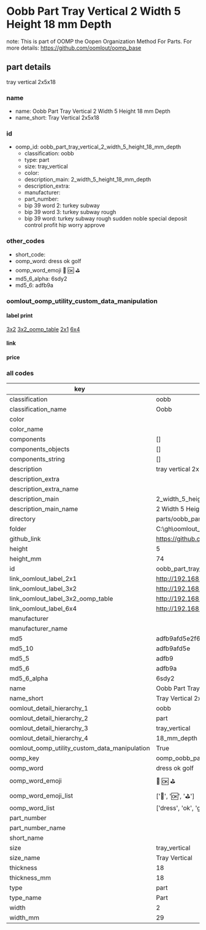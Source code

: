 # Oobb Part Tray Vertical 2 Width 5 Height 18 mm Depth  

note: This is part of OOMP the Oopen Organization Method For Parts. For more details: https://github.com/oomlout/oomp_base

##  part details
  



tray vertical 2x5x18



### name
* name: Oobb Part Tray Vertical 2 Width 5 Height 18 mm Depth
* name_short: Tray Vertical 2x5x18 
### id
* oomp_id: oobb_part_tray_vertical_2_width_5_height_18_mm_depth
  * classification: oobb
  * type: part
  * size: tray_vertical
  * color: 
  * description_main: 2_width_5_height_18_mm_depth
  * description_extra: 
  * manufacturer: 
  * part_number: 
  * bip 39 word 2: turkey subway
  * bip 39 word 3: turkey subway rough
  * bip 39 word: turkey subway rough sudden noble special deposit control profit hip worry approve

### other_codes
* short_code: 
* oomp_word: dress ok golf
* oomp_word_emoji :dress: :ok: :golf:
* md5_6_alpha: 6sdy2
* md5_6: adfb9a






### oomlout_oomp_utility_custom_data_manipulation
#### label print
[3x2](http://192.168.1.245:1112/?label=oomp%206sdy2)
[3x2_oomp_table](http://192.168.1.108:1112/?label=oomp%206sdy2)
[2x1](http://192.168.1.242:1112/?label=oomp%206sdy2)
[6x4](http://192.168.1.55:1112/?label=oomp%206sdy2)    

#### link

                              

#### price







### all codes 
| key | value |  
| --- | --- |  
| classification | oobb |  
| classification_name | Oobb |  
| color |  |  
| color_name |  |  
| components | [] |  
| components_objects | [] |  
| components_string | [] |  
| description | tray vertical 2x5x18 |  
| description_extra |  |  
| description_extra_name |  |  
| description_main | 2_width_5_height_18_mm_depth |  
| description_main_name | 2 Width 5 Height 18 mm Depth |  
| directory | parts/oobb_part_tray_vertical_2_width_5_height_18_mm_depth |  
| folder | C:\gh\oomlout_oobb_version_4_generated_parts\parts\oobb_part_tray_vertical_2_width_5_height_18_mm_depth |  
| github_link | https://github.com/oomlout/oomlout_oomp_part_src/tree/main/parts/oobb_part_tray_vertical_2_width_5_height_18_mm_depth |  
| height | 5 |  
| height_mm | 74 |  
| id | oobb_part_tray_vertical_2_width_5_height_18_mm_depth |  
| link_oomlout_label_2x1 | http://192.168.1.242:1112/?label=oomp%206sdy2 |  
| link_oomlout_label_3x2 | http://192.168.1.245:1112/?label=oomp%206sdy2 |  
| link_oomlout_label_3x2_oomp_table | http://192.168.1.108:1112/?label=oomp%206sdy2 |  
| link_oomlout_label_6x4 | http://192.168.1.55:1112/?label=oomp%206sdy2 |  
| manufacturer |  |  
| manufacturer_name |  |  
| md5 | adfb9afd5e2f676343cadd8978b60f55 |  
| md5_10 | adfb9afd5e |  
| md5_5 | adfb9 |  
| md5_6 | adfb9a |  
| md5_6_alpha | 6sdy2 |  
| name | Oobb Part Tray Vertical 2 Width 5 Height 18 mm Depth |  
| name_short | Tray Vertical 2x5x18  |  
| oomlout_detail_hierarchy_1 | oobb |  
| oomlout_detail_hierarchy_2 | part |  
| oomlout_detail_hierarchy_3 | tray_vertical |  
| oomlout_detail_hierarchy_4 | 18_mm_depth |  
| oomlout_oomp_utility_custom_data_manipulation | True |  
| oomp_key | oomp_oobb_part_tray_vertical_2_width_5_height_18_mm_depth |  
| oomp_word | dress ok golf |  
| oomp_word_emoji | :dress: :ok: :golf: |  
| oomp_word_emoji_list | [':dress:', ':ok:', ':golf:'] |  
| oomp_word_list | ['dress', 'ok', 'golf'] |  
| part_number |  |  
| part_number_name |  |  
| short_name |  |  
| size | tray_vertical |  
| size_name | Tray Vertical |  
| thickness | 18 |  
| thickness_mm | 18 |  
| type | part |  
| type_name | Part |  
| width | 2 |  
| width_mm | 29 |  
